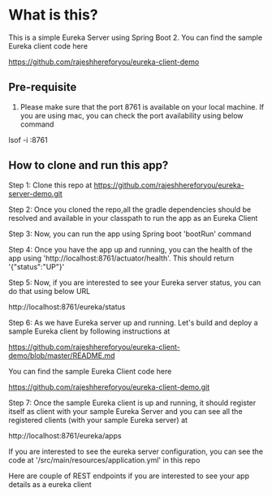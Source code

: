 # What is this?

This is a simple Eureka Server using Spring Boot 2. You can find the sample Eureka client code here

https://github.com/rajeshhereforyou/eureka-client-demo

## Pre-requisite

1. Please make sure that the port 8761 is available on your local machine. If you are using mac, you can check the port availability using below command

lsof -i :8761


## How to clone and run this app?

Step 1: Clone this repo at https://github.com/rajeshhereforyou/eureka-server-demo.git

Step 2: Once you cloned the repo,all the gradle dependencies should be resolved and available in your classpath to run the app as an Eureka Client

Step 3: Now, you can run the app using Spring boot 'bootRun' command

Step 4: Once you have the app up and running, you can the health of the app using 'http://localhost:8761/actuator/health'. This should return '{"status":"UP"}'

Step 5: Now, if you are interested to see your Eureka server status, you can do that using below URL

http://localhost:8761/eureka/status


Step 6: As we have Eureka server up and running. Let's build and deploy a sample Eureka client by following instructions at 

https://github.com/rajeshhereforyou/eureka-client-demo/blob/master/README.md

You can find the sample Eureka Client code here

https://github.com/rajeshhereforyou/eureka-client-demo.git

Step 7: Once the sample Eureka client is up and running, it should register itself as client with your sample Eureka Server and you can see all the registered clients (with your sample Eureka server) at 

http://localhost:8761/eureka/apps

If you are interested to see the eureka server configuration, you can see the code at '/src/main/resources/application.yml' in this repo


Here are couple of REST endpoints if you are interested to see your app details as a eureka client












